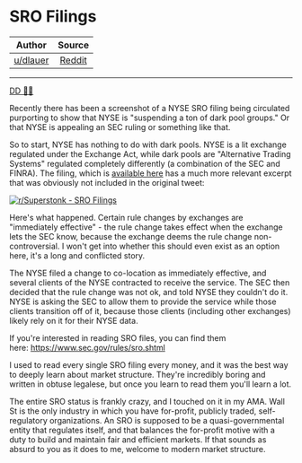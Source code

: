 SRO Filings
===========

| Author       | Source       | 
| :-------------: |:-------------:|
|  [u/dlauer](https://www.reddit.com/user/dlauer/) | [Reddit](https://www.reddit.com/r/Superstonk/comments/n9326x/sro_filings/) | 

---


[DD 👨‍🔬](https://www.reddit.com/r/Superstonk/search?q=flair_name%3A%22DD%20%F0%9F%91%A8%E2%80%8D%F0%9F%94%AC%22&restrict_sr=1)

Recently there has been a screenshot of a NYSE SRO filing being circulated purporting to show that NYSE is "suspending a ton of dark pool groups." Or that NYSE is appealing an SEC ruling or something like that.

So to start, NYSE has nothing to do with dark pools. NYSE is a lit exchange regulated under the Exchange Act, while dark pools are "Alternative Trading Systems" regulated completely differently (a combination of the SEC and FINRA). The filing, which is [available here](https://www.nyse.com/publicdocs/nyse/markets/nyse-arca/rule-filings/filings/2021/Arca.pdf) has a much more relevant excerpt that was obviously not included in the original tweet:

[![r/Superstonk - SRO Filings](https://preview.redd.it/rrw9kh4abay61.png?width=684&format=png&auto=webp&s=51b630cc4e4a3cc3b85287b459e6898365ade3d1)](https://preview.redd.it/rrw9kh4abay61.png?width=684&format=png&auto=webp&s=51b630cc4e4a3cc3b85287b459e6898365ade3d1)

Here's what happened. Certain rule changes by exchanges are "immediately effective" - the rule change takes effect when the exchange lets the SEC know, because the exchange deems the rule change non-controversial. I won't get into whether this should even exist as an option here, it's a long and conflicted story.

The NYSE filed a change to co-location as immediately effective, and several clients of the NYSE contracted to receive the service. The SEC then decided that the rule change was not ok, and told NYSE they couldn't do it. NYSE is asking the SEC to allow them to provide the service while those clients transition off of it, because those clients (including other exchanges) likely rely on it for their NYSE data.

If you're interested in reading SRO files, you can find them here: <https://www.sec.gov/rules/sro.shtml>

I used to read every single SRO filing every money, and it was the best way to deeply learn about market structure. They're incredibly boring and written in obtuse legalese, but once you learn to read them you'll learn a lot.

The entire SRO status is frankly crazy, and I touched on it in my AMA. Wall St is the only industry in which you have for-profit, publicly traded, self-regulatory organizations. An SRO is supposed to be a quasi-governmental entity that regulates itself, and that balances the for-profit motive with a duty to build and maintain fair and efficient markets. If that sounds as absurd to you as it does to me, welcome to modern market structure.
